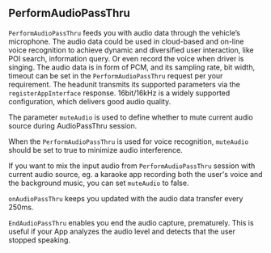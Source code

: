 ## PerformAudioPassThru

`PerformAudioPassThru` feeds you with audio data through the vehicle’s microphone. The audio data could be used in cloud-based and on-line voice recognition to achieve dynamic and diversified user interaction, like POI search, information query. Or even record the voice when driver is singing. The audio data is in form of PCM, and its sampling rate, bit width, timeout can be set in the `PerformAudioPassThru` request per your requirement. The headunit transmits its supported parameters via the `registerAppInterface` response. 16bit/16kHz is a widely supported configuration, which delivers good audio quality.

The parameter `muteAudio` is used to define whether to mute current audio source during AudioPassThru session.

When the `PerformAudioPassThru` is used for voice recognition, `muteAudio` should be set to true to minimize audio interference.

If you want to mix the input audio from `PerformAudioPassThru` session with current audio source, eg. a karaoke app recording both the user's voice and the background music, you can set `muteAudio` to false.

`onAudioPassThru` keeps you updated with the audio data transfer every 250ms.

`EndAudioPassThru` enables you end the audio capture, prematurely. This is useful if your App analyzes the audio level and detects that the user stopped speaking.
